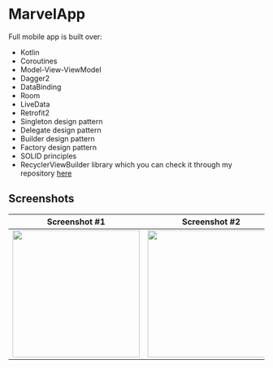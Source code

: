 # MarvelApp
Full mobile app is built over:

* Kotlin
* Coroutines
* Model-View-ViewModel
* Dagger2
* DataBinding
* Room
* LiveData
* Retrofit2
* Singleton design pattern
* Delegate design pattern
* Builder design pattern
* Factory design pattern
* SOLID principles
* RecyclerViewBuilder library which you can check it through my repository [here](https://github.com/amrreda1995/recyclerview-builder)

## Screenshots

| Screenshot #1 | Screenshot #2 | Screenshot #3 | Screenshot #4 |
| ---- | ---- | ---- | ---- |
| <img src="https://i.ibb.co/2NvhKFw/1.png" width="250"/> | <img src="https://i.ibb.co/HNM2NXB/2.png" width="250"/> | <img src="https://i.ibb.co/0s1LL1M/3.png" width="250"/> | <img src="https://i.ibb.co/KwLd47t/4.png" width="250"/> |
